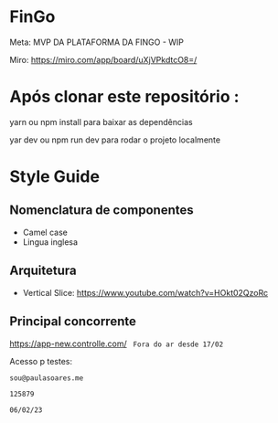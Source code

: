 # FinGo
Meta:
MVP DA PLATAFORMA DA FINGO - WIP

Miro: https://miro.com/app/board/uXjVPkdtcO8=/


# Após clonar este repositório :

yarn ou npm install para baixar as dependências

yar dev ou npm run dev para rodar o projeto localmente

# Style Guide
## Nomenclatura de componentes
- Camel case
- Lingua inglesa
## Arquitetura
- Vertical Slice: https://www.youtube.com/watch?v=HOkt02QzoRc
## Principal concorrente

https://app-new.controlle.com/ 
``` Fora do ar desde 17/02```
 
 Acesso p testes: 
 ```
sou@paulasoares.me

 125879
 
 06/02/23
```